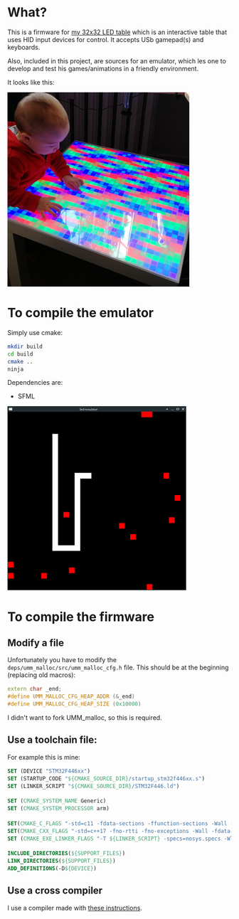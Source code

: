 # What?
This is a firmware for [my 32x32 LED table](https://hackaday.io/project/170709-32x32-led-table-with-usb-hid) which is an interactive table that uses HID input devices for control. It accepts USb gamepad(s) and keyboards. 

Also, included in this project, are sources for an emulator, which les one to develop and test his games/animations in a friendly environment. 

It looks like this:

![alt text](https://github.com/iwasz/led-table/blob/master/led-table.jpg)

# To compile the emulator
Simply use cmake:

```sh
mkdir build
cd build
cmake ..
ninja
```
Dependencies are:
* SFML

![alt text](https://github.com/iwasz/led-table/blob/master/emulator.png)

# To compile the firmware
## Modify a file
Unfortunately you have to modify the ```deps/umm_malloc/src/umm_malloc_cfg.h``` file. This should be at the beginning (replacing old macros):

```cpp
extern char _end;
#define UMM_MALLOC_CFG_HEAP_ADDR (&_end)
#define UMM_MALLOC_CFG_HEAP_SIZE (0x10000)      
```

I didn't want to fork UMM_malloc, so this is required.

## Use a toolchain file:
For example this is mine:
```cmake
SET (DEVICE "STM32F446xx")
SET (STARTUP_CODE "${CMAKE_SOURCE_DIR}/startup_stm32f446xx.s")
SET (LINKER_SCRIPT "${CMAKE_SOURCE_DIR}/STM32F446.ld")

SET (CMAKE_SYSTEM_NAME Generic)
SET (CMAKE_SYSTEM_PROCESSOR arm)

SET(CMAKE_C_FLAGS "-std=c11 -fdata-sections -ffunction-sections -Wall -Werror=return-type" CACHE INTERNAL "c compiler flags")
SET(CMAKE_CXX_FLAGS "-std=c++17 -fno-rtti -fno-exceptions -Wall -fdata-sections -ffunction-sections -Wall -Werror=return-type -Wno-register" CACHE INTERNAL "cxx compiler flags")
SET (CMAKE_EXE_LINKER_FLAGS "-T ${LINKER_SCRIPT} -specs=nosys.specs -Wl,--gc-sections" CACHE INTERNAL "exe link flags")

INCLUDE_DIRECTORIES(${SUPPORT_FILES})
LINK_DIRECTORIES(${SUPPORT_FILES})
ADD_DEFINITIONS(-D${DEVICE})
```

## Use a cross compiler
I use a compiler made with [these instructions](http://www.iwasz.pl/uncategorized/cross-compilation-with-gcc-qtcreator-for-arm-cortex-m/).